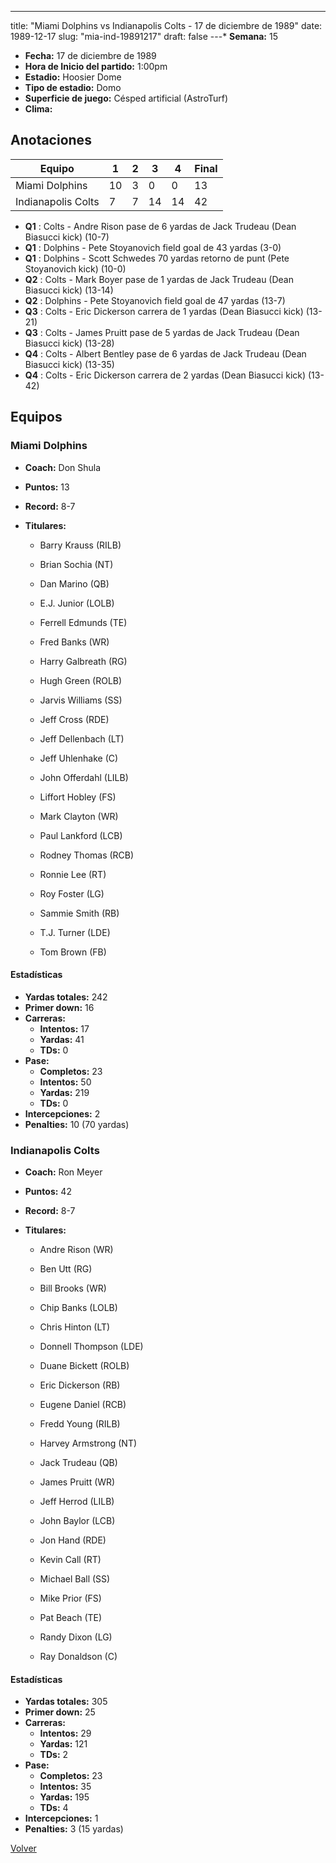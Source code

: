 ---
title: "Miami Dolphins vs Indianapolis Colts - 17 de diciembre de 1989"
date: 1989-12-17
slug: "mia-ind-19891217"
draft: false
---* **Semana:** 15
* **Fecha:** 17 de diciembre de 1989
* **Hora de Inicio del partido:** 1:00pm
* **Estadio:** Hoosier Dome
* **Tipo de estadio:** Domo
* **Superficie de juego:** Césped artificial (AstroTurf)
* **Clima:** 




## Anotaciones
| Equipo | 1 | 2 | 3 | 4 | Final |
|--------|---|---|---|---|-------|
| Miami Dolphins  | 10 | 3 | 0 | 0  | 13 |
| Indianapolis Colts  | 7 | 7 | 14 | 14  | 42 |
* **Q1** : Colts - Andre Rison pase de 6 yardas de Jack Trudeau (Dean Biasucci kick) (10-7)
* **Q1** : Dolphins - Pete Stoyanovich field goal de 43 yardas (3-0)
* **Q1** : Dolphins - Scott Schwedes 70 yardas retorno de punt (Pete Stoyanovich kick) (10-0)
* **Q2** : Colts - Mark Boyer pase de 1 yardas de Jack Trudeau (Dean Biasucci kick) (13-14)
* **Q2** : Dolphins - Pete Stoyanovich field goal de 47 yardas (13-7)
* **Q3** : Colts - Eric Dickerson carrera de 1 yardas (Dean Biasucci kick) (13-21)
* **Q3** : Colts - James Pruitt pase de 5 yardas de Jack Trudeau (Dean Biasucci kick) (13-28)
* **Q4** : Colts - Albert Bentley pase de 6 yardas de Jack Trudeau (Dean Biasucci kick) (13-35)
* **Q4** : Colts - Eric Dickerson carrera de 2 yardas (Dean Biasucci kick) (13-42)


## Equipos


### Miami Dolphins
* **Coach:** Don Shula
* **Puntos:** 13
* **Record:** 8-7
* **Titulares:** 

  * Barry Krauss (RILB) 

  * Brian Sochia (NT) 

  * Dan Marino (QB) 

  * E.J. Junior (LOLB) 

  * Ferrell Edmunds (TE) 

  * Fred Banks (WR) 

  * Harry Galbreath (RG) 

  * Hugh Green (ROLB) 

  * Jarvis Williams (SS) 

  * Jeff Cross (RDE) 

  * Jeff Dellenbach (LT) 

  * Jeff Uhlenhake (C) 

  * John Offerdahl (LILB) 

  * Liffort Hobley (FS) 

  * Mark Clayton (WR) 

  * Paul Lankford (LCB) 

  * Rodney Thomas (RCB) 

  * Ronnie Lee (RT) 

  * Roy Foster (LG) 

  * Sammie Smith (RB) 

  * T.J. Turner (LDE) 

  * Tom Brown (FB) 

#### Estadísticas
* **Yardas totales:** 242
* **Primer down:** 16
* **Carreras:**
  * **Intentos:** 17
  * **Yardas:** 41
  * **TDs:** 0
* **Pase:**
  * **Completos:** 23
  * **Intentos:** 50
  * **Yardas:** 219
  * **TDs:** 0
* **Intercepciones:** 2
* **Penalties:** 10 (70 yardas)

### Indianapolis Colts
* **Coach:** Ron Meyer
* **Puntos:** 42
* **Record:** 8-7
* **Titulares:** 

  * Andre Rison (WR) 

  * Ben Utt (RG) 

  * Bill Brooks (WR) 

  * Chip Banks (LOLB) 

  * Chris Hinton (LT) 

  * Donnell Thompson (LDE) 

  * Duane Bickett (ROLB) 

  * Eric Dickerson (RB) 

  * Eugene Daniel (RCB) 

  * Fredd Young (RILB) 

  * Harvey Armstrong (NT) 

  * Jack Trudeau (QB) 

  * James Pruitt (WR) 

  * Jeff Herrod (LILB) 

  * John Baylor (LCB) 

  * Jon Hand (RDE) 

  * Kevin Call (RT) 

  * Michael Ball (SS) 

  * Mike Prior (FS) 

  * Pat Beach (TE) 

  * Randy Dixon (LG) 

  * Ray Donaldson (C) 

#### Estadísticas
* **Yardas totales:** 305
* **Primer down:** 25
* **Carreras:**
  * **Intentos:** 29
  * **Yardas:** 121
  * **TDs:** 2
* **Pase:**
  * **Completos:** 23
  * **Intentos:** 35
  * **Yardas:** 195
  * **TDs:** 4
* **Intercepciones:** 1
* **Penalties:** 3 (15 yardas)


[Volver](/historia/1989)
